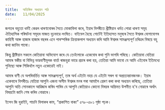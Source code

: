 ```yaml
---
title:  অতিৰিক্ত অধ্যয়ন পাঠ
date:   11/04/2025
---
```


জগতৰ বহুতো ধৰ্মই কেৱল ধাৰণাবোৰৰ সৈতে মোকাবিলা কৰে, ইয়াৰ বিপৰীতে খ্রীষ্টিয়ান ধৰ্মত পোৱা ধাৰণা সমূহ ঐতিহাসিক পৰিঘটনা সমূহৰ মাজত দৃঢ়ভাৱে লংঘিত। বাইবেল হৈছে গোটেই ইতিহাসত মনুষ্যৰ সৈতে ঈশ্বৰৰ যোগাযোগৰ কাহিনী আৰু হাজাৰ হাজাৰ বছৰৰ এনে পাৰস্পৰিক ক্রিয়াকলাপ অধ্যয়ন কৰি আমি ঈশ্বৰৰ সামঞ্জস্যপূৰ্ণ চৰিত্ৰৰ বিষয়ে বহু কথা জানিব পাৰো।

কিন্তু খ্রীষ্টিয়ান সকলে কেতিয়াবা অভিযোগ কৰে যে তেওঁলোকে একেবোৰ কথা শুনি ভাগৰি পৰিছে। কেতিয়াবা যেতিয়া আমাৰ স্বকীয় বা বিভিন্ন ভাৱবাণীমূলক বাৰ্ত্তা ৰাজহুৱা ভাৱে প্ৰচাৰ কৰা হয়, তেতিয়া আমি ভাবো যে আমি এইবোৰ ইতিমধ্যে শুনিছো আৰু শিকিবলৈ নতুন একোৱেই নাই।

আমাৰ বাণী যে অপৰিবৰ্ত্তিত আৰু সামঞ্জস্যপূৰ্ণ, তাৰ অৰ্থ এইটো নহয় যে এইটো সৰল বা অপ্রত্যহ্বানজনক। ইয়াৰ একেবাৰে বিপৰীতঃ যেতিয়া আপুনি এজনা অসীম ঈশ্বৰৰ মনৰ পৰা আমালৈ প্ৰেৰণ কৰা কথা অধ্যয়ন কৰিছে, তেতিয়া আপুনি অতি সোনকালে আৱিষ্কাৰ কৰিব পাৰিব যে আপুনি কেতিয়াও কোনো বিষয়ৰ অন্তিমত উপনীত হ'ব নোৱাৰে অৰ্থাৎ বিষয়টো জানি শেষ কৰিব নোৱাৰে।

ইলেন জি হুৱাইট, পাচনি বিলাকৰ কাম, “প্রকাশিত বাক্য” ৫৭৮-৫৮১ পৃষ্ঠা পঢ়ক।